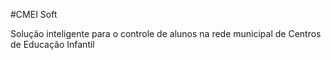 #CMEI Soft

Solução inteligente para o controle de alunos na rede municipal de Centros de Educação Infantil

